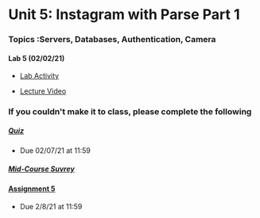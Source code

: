 Unit 5: Instagram with Parse Part 1
===

### Topics :Servers, Databases, Authentication, Camera

#### Lab 5 (02/02/21)

* [Lab Activity ](https://courses.codepath.com/courses/android_university/unit/5#!exercises)

* [Lecture Video ]()
     

### If you couldn't make it to class, please complete the following 
##### [Quiz]() 
* Due 02/07/21 at 11:59
##### [Mid-Course Suvrey](https://www.surveymonkey.com/r/AndroidMidSpring21)


#### [Assignment 5](https://courses.codepath.com/courses/android_university/unit/5#!assignment)
* Due 2/8/21 at 11:59


    
    


